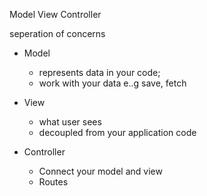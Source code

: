 Model View Controller



seperation of concerns



+ Model

  + represents data in your code;
  + work with your data e..g save, fetch

+ View

  + what user sees
  + decoupled from your application code

+ Controller

  + Connect your model and view
  + Routes

  